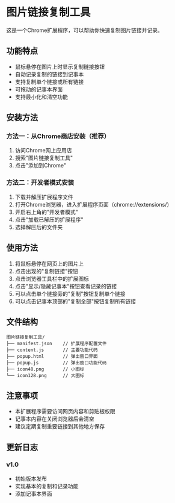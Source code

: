 # 图片链接复制工具

这是一个Chrome扩展程序，可以帮助你快速复制图片链接并记录。

## 功能特点

- 鼠标悬停在图片上时显示复制链接按钮
- 自动记录复制的链接到记事本
- 支持复制单个链接或所有链接
- 可拖动的记事本界面
- 支持最小化和清空功能

## 安装方法

### 方法一：从Chrome商店安装（推荐）
1. 访问Chrome网上应用店
2. 搜索"图片链接复制工具"
3. 点击"添加到Chrome"

### 方法二：开发者模式安装
1. 下载并解压扩展程序文件
2. 打开Chrome浏览器，进入扩展程序页面（chrome://extensions/）
3. 开启右上角的"开发者模式"
4. 点击"加载已解压的扩展程序"
5. 选择解压后的文件夹

## 使用方法

1. 将鼠标悬停在网页上的图片上
2. 点击出现的"复制链接"按钮
3. 点击浏览器工具栏中的扩展图标
4. 点击"显示/隐藏记事本"按钮查看记录的链接
5. 可以点击单个链接旁的"复制"按钮复制单个链接
6. 可以点击记事本顶部的"复制全部"按钮复制所有链接

## 文件结构

```
图片链接复制工具/
├── manifest.json    // 扩展程序配置文件
├── content.js       // 主要功能代码
├── popup.html       // 弹出窗口界面
├── popup.js         // 弹出窗口功能代码
├── icon48.png       // 小图标
└── icon128.png      // 大图标
```

## 注意事项

- 本扩展程序需要访问网页内容和剪贴板权限
- 记事本内容在关闭浏览器后会清空
- 建议定期复制重要链接到其他地方保存

## 更新日志

### v1.0
- 初始版本发布
- 实现基本的复制和记录功能
- 添加记事本界面 